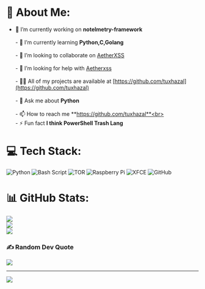 # 💫 About Me:
- 🔭 I’m currently working on **notelmetry-framework**<br><br>- 🌱 I’m currently learning **Python,C,Golang**<br><br>- 👯 I’m looking to collaborate on [AetherXSS](https://github.com/ibrahimsql/aetherxss)<br><br>- 🤝 I’m looking for help with [Aetherxss](https://github.com/ibrahimsql/aetherxss)<br><br>- 👨‍💻 All of my projects are available at [https://github.com/tuxhazal](https://github.com/tuxhazal)<br><br>- 💬 Ask me about **Python**<br><br>- 📫 How to reach me **https://github.com/tuxhazal**<br><br>- ⚡ Fun fact **I think PowerShell Trash Lang**<br>


# 💻 Tech Stack:
![Python](https://img.shields.io/badge/python-3670A0?style=for-the-badge&logo=python&logoColor=ffdd54) ![Bash Script](https://img.shields.io/badge/bash_script-%23121011.svg?style=for-the-badge&logo=gnu-bash&logoColor=white) ![TOR](https://img.shields.io/badge/tor-%237E4798.svg?style=for-the-badge&logo=tor-project&logoColor=white) ![Raspberry Pi](https://img.shields.io/badge/-Raspberry_Pi-C51A4A?style=for-the-badge&logo=Raspberry-Pi) ![XFCE](https://img.shields.io/badge/XFCE-%232284F2.svg?style=for-the-badge&logo=xfce&logoColor=white) ![GitHub](https://img.shields.io/badge/github-%23121011.svg?style=for-the-badge&logo=github&logoColor=white)
# 📊 GitHub Stats:
![](https://github-readme-stats.vercel.app/api?username=tuxhazal&theme=tokyonight&hide_border=false&include_all_commits=true&count_private=true)<br/>
![](https://nirzak-streak-stats.vercel.app/?user=tuxhazal&theme=tokyonight&hide_border=false)<br/>
![](https://github-readme-stats.vercel.app/api/top-langs/?username=tuxhazal&theme=tokyonight&hide_border=false&include_all_commits=true&count_private=true&layout=compact)

### ✍️ Random Dev Quote
![](https://quotes-github-readme.vercel.app/api?type=horizontal&theme=radical)

---
[![](https://visitcount.itsvg.in/api?id=tuxhazal&icon=0&color=0)](https://visitcount.itsvg.in)

<!-- Proudly created with GPRM ( https://gprm.itsvg.in ) -->
